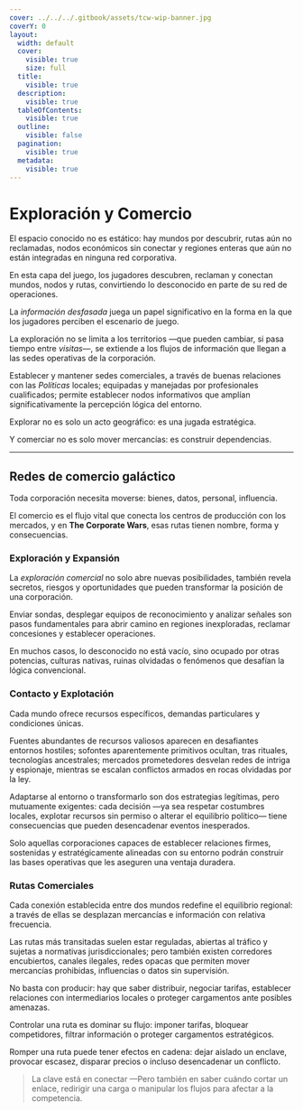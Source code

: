 ```yaml
---
cover: ../../../.gitbook/assets/tcw-wip-banner.jpg
coverY: 0
layout:
  width: default
  cover:
    visible: true
    size: full
  title:
    visible: true
  description:
    visible: true
  tableOfContents:
    visible: true
  outline:
    visible: false
  pagination:
    visible: true
  metadata:
    visible: true
---
```


# Exploración y Comercio

El espacio conocido no es estático: hay mundos por descubrir, rutas aún no reclamadas, nodos económicos sin conectar y regiones enteras que aún no están integradas en ninguna red corporativa.

En esta capa del juego, los jugadores descubren, reclaman y conectan mundos, nodos y rutas, convirtiendo lo desconocido en parte de su red de operaciones.

La _información desfasada_ juega un papel significativo en la forma en la que los jugadores perciben el escenario de juego.

La exploración no se limita a los territorios —que pueden cambiar, si pasa tiempo entre _visitas_—, se extiende a los flujos de información que llegan a las sedes operativas de la corporación.

Establecer y mantener sedes comerciales, a través de buenas relaciones con las _Políticas_ locales; equipadas y manejadas por profesionales cualificados; permite establecer nodos informativos que amplían significativamente la percepción lógica del entorno.

Explorar no es solo un acto geográfico: es una jugada estratégica.

Y comerciar no es solo mover mercancías: es construir dependencias.

***

## Redes de comercio galáctico

Toda corporación necesita moverse: bienes, datos, personal, influencia.

El comercio es el flujo vital que conecta los centros de producción con los mercados, y en **The Corporate Wars**, esas rutas tienen nombre, forma y consecuencias.

### Exploración y Expansión

La _exploración comercial_ no solo abre nuevas posibilidades, también revela secretos, riesgos y oportunidades que pueden transformar la posición de una corporación.

Enviar sondas, desplegar equipos de reconocimiento y analizar señales son pasos fundamentales para abrir camino en regiones inexploradas, reclamar concesiones y establecer operaciones.

En muchos casos, lo desconocido no está vacío, sino ocupado por otras potencias, culturas nativas, ruinas olvidadas o fenómenos que desafían la lógica convencional.

### Contacto y Explotación

Cada mundo ofrece recursos específicos, demandas particulares y condiciones únicas.

Fuentes abundantes de recursos valiosos aparecen en desafiantes entornos hostiles; sofontes aparentemente primitivos ocultan, tras rituales, tecnologías ancestrales; mercados prometedores desvelan redes de intriga y espionaje, mientras se escalan conflictos armados en rocas olvidadas por la ley.

Adaptarse al entorno o transformarlo son dos estrategias legítimas, pero mutuamente exigentes: cada decisión —ya sea respetar costumbres locales, explotar recursos sin permiso o alterar el equilibrio político— tiene consecuencias que pueden desencadenar eventos inesperados.

Solo aquellas corporaciones capaces de establecer relaciones firmes, sostenidas y estratégicamente alineadas con su entorno podrán construir las bases operativas que les aseguren una ventaja duradera.

### Rutas Comerciales

Cada conexión establecida entre dos mundos redefine el equilibrio regional: a través de ellas se desplazan mercancías e información con relativa frecuencia.

Las rutas más transitadas suelen estar reguladas, abiertas al tráfico y sujetas a normativas jurisdiccionales; pero también existen corredores encubiertos, canales ilegales, redes opacas que permiten mover mercancías prohibidas, influencias o datos sin supervisión.

No basta con producir: hay que saber distribuir, negociar tarifas, establecer relaciones con intermediarios locales o proteger cargamentos ante posibles amenazas.

Controlar una ruta es dominar su flujo: imponer tarifas, bloquear competidores, filtrar información o proteger cargamentos estratégicos.

Romper una ruta puede tener efectos en cadena: dejar aislado un enclave, provocar escasez, disparar precios o incluso desencadenar un conflicto.

> La clave está en conectar —Pero también en saber cuándo cortar un enlace, redirigir una carga o manipular los flujos para afectar a la competencia.
